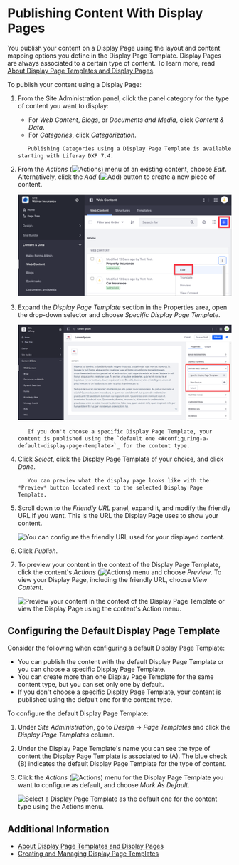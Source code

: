 # Publishing Content With Display Pages

You publish your content on a Display Page using the layout and content mapping options you define in the Display Page Template. Display Pages are always associated to a certain type of content. To learn more, read [About Display Page Templates and Display Pages](./about-display-page-templates-and-display-pages.md).

To publish your content using a Display Page:

1. From the Site Administration panel, click the panel category for the type of content you want to display:

    - For *Web Content*, *Blogs*, or *Documents and Media*, click *Content & Data*.
    - For *Categories*, click *Categorization*.

    ```note::
       Publishing Categories using a Display Page Template is available starting with Liferay DXP 7.4.
    ```

1. From the *Actions* (![Actions](../../../images/icon-actions.png)) menu of an existing content, choose *Edit*. Alternatively, click the *Add* (![Add](../../../images/icon-add.png)) button to create a new piece of content.

    ![Edit or create the content you want to display using a Display Page.](./publishing-content-with-display-pages/images/03.png)

1. Expand the *Display Page Template* section in the Properties area, open the drop-down selector and choose *Specific Display Page Template*.

    ![Select a specific display page template to configure it.](./publishing-content-with-display-pages/images/01.png)

    ```note::
       If you don't choose a specific Display Page Template, your content is published using the `default one <#configuring-a-default-display-page-template>`_ for the content type.
   ```

1. Click *Select*, click the Display Page Template of your choice, and click *Done*.

    ```tip::
       You can preview what the display page looks like with the *Preview* button located next to the selected Display Page Template.
    ```

1. Scroll down to the *Friendly URL* panel, expand it, and modify the friendly URL if you want. This is the URL the Display Page uses to show your content.

    ![You can configure the friendly URL used for your displayed content.](./publishing-content-with-display-pages/images/02.png)

1. Click *Publish*.
1. To preview your content in the context of the Display Page Template, click the content's *Actions* (![Actions](../../../images/icon-actions.png)) menu and choose *Preview*. To view your Display Page, including the friendly URL, choose *View Content*.

    ![Preview your content in the context of the Display Page Template or view the Display Page using the content's Action menu.](./publishing-content-with-display-pages/images/04.png)

## Configuring the Default Display Page Template

Consider the following when configuring a default Display Page Template:

- You can publish the content with the default Display Page Template or you can choose a specific Display Page Template.
- You can create more than one Display Page Template for the same content type, but you can set only one by default.
- If you don't choose a specific Display Page Template, your content is published using the default one for the content type.

To configure the default Display Page Template:

1. Under *Site Administration*, go to *Design* &rarr; *Page Templates* and click the *Display Page Templates* column.
1. Under the Display Page Template's name you can see the type of content the Display Page Template is associated to (A). The blue check (B) indicates the default Display Page Template for the type of content.
1. Click the *Actions* (![Actions](../../../images/icon-actions.png)) menu for the Display Page Template you want to configure as default, and choose *Mark As Default*.

    ![Select a Display Page Template as the default one for the content type using the Actions menu.](./publishing-content-with-display-pages/images/05.png)

## Additional Information

- [About Display Page Templates and Display Pages](./about-display-page-templates-and-display-pages.md)
- [Creating and Managing Display Page Templates](./creating-and-managing-display-page-templates.md)
